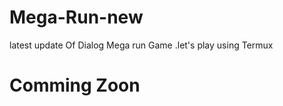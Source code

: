# Mega-Run-new
 latest update Of Dialog Mega run Game .let's play using Termux 


<h1>Comming Zoon </h1>
